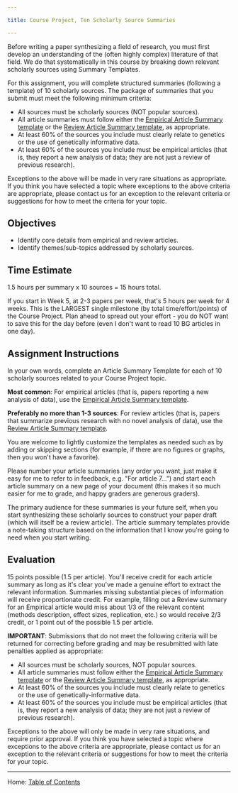 ```yaml
---

title: Course Project, Ten Scholarly Source Summaries

---
```


Before writing a paper synthesizing a field of research, you must first develop an understanding of the (often highly complex) literature of that field. We do that systematically in this course by breaking down relevant scholarly sources using Summary Templates.

For this assignment, you will complete structured summaries (following a template) of 10 scholarly sources. The package of summaries that you submit must meet the following minimum criteria:

- All sources must be scholarly sources (NOT popular sources). 
- All article summaries must follow either the [Empirical Article Summary template](../materials/template_summary_empirical_source.md) or the [Review Article Summary template](../materials/template_summary_review_source.md), as appropriate.
- At least 60% of the sources you include must clearly relate to genetics or the use of genetically informative data.
- At least 60% of the sources you include must be empirical articles (that is, they report a new analysis of data; they are not just a review of previous research).

Exceptions to the above will be made in very rare situations as appropriate. If you think you have selected a topic where exceptions to the above criteria are appropriate, please contact us for an exception to the relevant criteria or suggestions for how to meet the criteria for your topic.

## Objectives

- Identify core details from empirical and review articles.
- Identify themes/sub-topics addressed by scholarly sources.

## Time Estimate

1.5 hours per summary x 10 sources = 15 hours total. 

If you start in Week 5, at 2-3 papers per week, that's 5 hours per week for 4 weeks. This is the LARGEST single milestone (by total time/effort/points) of the Course Project. Plan ahead to spread out your effort - you do NOT want to save this for the day before (even I don't want to read 10 BG articles in one day). 

## Assignment Instructions

In your own words, complete an Article Summary Template for each of 10 scholarly sources related to your Course Project topic. 

**Most common**: For empirical articles (that is, papers reporting a new analysis of data), use the [Empirical Article Summary template](../materials/template_summary_empirical_source.md).

**Preferably no more than 1-3 sources**: For review articles (that is, papers that summarize previous research with no novel analysis of data), use the [Review Article Summary template](../materials/template_summary_review_source.md). 

You are welcome to lightly customize the templates as needed such as by adding or skipping sections (for example, if there are no figures or graphs, then you won't have a favorite). 

Please number your article summaries (any order you want, just make it easy for me to refer to in feedback, e.g. "For article 7...") and start each article summary on a new page of your document (this makes it so much easier for me to grade, and happy graders are generous graders).

The primary audience for these summaries is your future self, when you start synthesizing these scholarly sources to construct your paper draft (which will itself be a review article). The article summary templates provide a note-taking structure based on the information that I know you're going to need when you start writing. 

## Evaluation

15 points possible (1.5 per article). You'll receive credit for each article summary as long as it's clear you've made a genuine effort to extract the relevant information. Summaries missing substantial pieces of information will receive proportionate credit. For example, filling out a Review summary for an Empirical article would miss about 1/3 of the relevant content (methods description, effect sizes, replication, etc.) so would receive 2/3 credit, or 1 point out of the possible 1.5 per article.

**IMPORTANT**: Submissions that do not meet the following criteria will be returned for correcting before grading and may be resubmitted with late penalties applied as appropriate:

- All sources must be scholarly sources, NOT popular sources.
- All article summaries must follow either the [Empirical Article Summary template](../materials/template_summary_empirical_source.md) or the [Review Article Summary template](../materials/template_summary_review_source.md), as appropriate.
- At least 60% of the sources you include must clearly relate to genetics or the use of genetically-informative data.
- At least 60% of the sources you include must be empirical articles (that is, they report a new analysis of data; they are not just a review of previous research).

Exceptions to the above will only be made in very rare situations, and require prior approval. If you think you have selected a topic where exceptions to the above criteria are appropriate, please contact us for an exception to the relevant criteria or suggestions for how to meet the criteria for your topic.

-------------

Home: [Table of Contents](../README.md)

